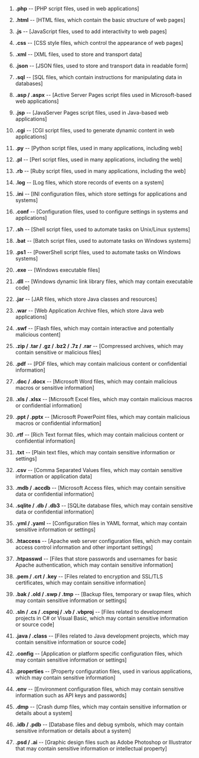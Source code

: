 1. **.php** -- [PHP script files, used in web applications]  
   
2. **.html** -- [HTML files, which contain the basic structure of web pages]  
   
3. **.js** -- [JavaScript files, used to add interactivity to web pages]  
   
4. **.css** -- [CSS style files, which control the appearance of web pages]  
   
5. **.xml** -- [XML files, used to store and transport data]  
   
6. **.json** -- [JSON files, used to store and transport data in readable form]  
   
7. **.sql** -- [SQL files, which contain instructions for manipulating data in databases]  
   
8. **.asp / .aspx** -- [Active Server Pages script files used in Microsoft-based web applications]  
   
9. **.jsp** -- [JavaServer Pages script files, used in Java-based web applications]  
   
10. **.cgi** -- [CGI script files, used to generate dynamic content in web applications]  
   
11. **.py** -- [Python script files, used in many applications, including web]  
   
12. **.pl** -- [Perl script files, used in many applications, including the web]  
   
13. **.rb** -- [Ruby script files, used in many applications, including the web]  
   
14. **.log** -- [Log files, which store records of events on a system]  
   
15. **.ini** -- [INI configuration files, which store settings for applications and systems]  
   
16. **.conf** -- [Configuration files, used to configure settings in systems and applications]  
   
17. **.sh** -- [Shell script files, used to automate tasks on Unix/Linux systems]  
   
18. **.bat** -- [Batch script files, used to automate tasks on Windows systems]  
   
19. **.ps1** -- [PowerShell script files, used to automate tasks on Windows systems]  
   
20. **.exe** -- [Windows executable files]  
   
21. **.dll** -- [Windows dynamic link library files, which may contain executable code]  
   
22. **.jar** -- [JAR files, which store Java classes and resources]  
   
23. **.war** -- [Web Application Archive files, which store Java web applications]  
   
24. **.swf** -- [Flash files, which may contain interactive and potentially malicious content]  
   
25. **.zip / .tar / .gz / .bz2 / .7z / .rar** -- [Compressed archives, which may contain sensitive or malicious files]  
   
26. **.pdf** -- [PDF files, which may contain malicious content or confidential information]  
   
27. **.doc / .docx** -- [Microsoft Word files, which may contain malicious macros or sensitive information]  
   
28. **.xls / .xlsx** -- [Microsoft Excel files, which may contain malicious macros or confidential information]  
   
29. **.ppt / .pptx** -- [Microsoft PowerPoint files, which may contain malicious macros or confidential information]  
   
30. **.rtf** -- [Rich Text format files, which may contain malicious content or confidential information]  
   
31. **.txt** -- [Plain text files, which may contain sensitive information or settings]  
   
32. **.csv** -- [Comma Separated Values files, which may contain sensitive information or application data]  
   
33. **.mdb / .accdb** -- [Microsoft Access files, which may contain sensitive data or confidential information]  
   
34. **.sqlite / .db / .db3** -- [SQLite database files, which may contain sensitive data or confidential information]  
   
35. **.yml / .yaml** -- [Configuration files in YAML format, which may contain sensitive information or settings]  
   
36. **.htaccess** -- [Apache web server configuration files, which may contain access control information and other important settings]  
   
37. **.htpasswd** -- [Files that store passwords and usernames for basic Apache authentication, which may contain sensitive information]  
   
38. **.pem / .crt / .key** -- [Files related to encryption and SSL/TLS certificates, which may contain sensitive information]  
   
39. **.bak / .old / .swp / .tmp** -- [Backup files, temporary or swap files, which may contain sensitive information or settings]  
   
40. **.sln / .cs / .csproj / .vb / .vbproj** -- [Files related to development projects in C# or Visual Basic, which may contain sensitive information or source code]  
   
41. **.java / .class** -- [Files related to Java development projects, which may contain sensitive information or source code]  
   
42. **.config** -- [Application or platform specific configuration files, which may contain sensitive information or settings]  
   
43. **.properties** -- [Property configuration files, used in various applications, which may contain sensitive information]  
   
44. **.env** -- [Environment configuration files, which may contain sensitive information such as API keys and passwords]  
   
45. **.dmp** -- [Crash dump files, which may contain sensitive information or details about a system]  
   
46. **.idb / .pdb** -- [Database files and debug symbols, which may contain sensitive information or details about a system]  
   
47. **.psd / .ai** -- [Graphic design files such as Adobe Photoshop or Illustrator that may contain sensitive information or intellectual property]  
